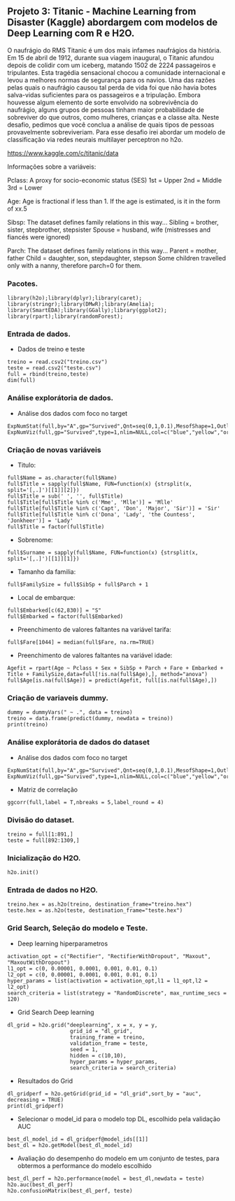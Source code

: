 ## Projeto 3: Titanic - Machine Learning from Disaster (Kaggle) abordargem com modelos de Deep Learning com R e H2O.

O naufrágio do RMS Titanic é um dos mais infames naufrágios da história. Em 15 de abril de 1912, durante sua viagem inaugural, o Titanic afundou depois de colidir com um iceberg, matando 1502 de 2224 passageiros e tripulantes. Esta tragédia sensacional chocou a comunidade internacional e levou a melhores normas de segurança para os navios. Uma das razões pelas quais o naufrágio causou tal perda de vida foi que não havia botes salva-vidas suficientes para os passageiros e a tripulação. Embora houvesse algum elemento de sorte envolvido na sobrevivência do naufrágio, alguns grupos de pessoas tinham maior probabilidade de sobreviver do que outros, como mulheres, crianças e a classe alta. Neste desafio, pedimos que você conclua a análise de quais tipos de pessoas provavelmente sobreviveriam. Para esse desafio irei abordar um modelo de classificação via redes neurais multilayer perceptron no h2o.

https://www.kaggle.com/c/titanic/data

Informações sobre a variáveis:

Pclass: A proxy for socio-economic status (SES)
1st = Upper
2nd = Middle
3rd = Lower

Age: Age is fractional if less than 1. If the age is estimated, is it in the form of xx.5

Sibsp: The dataset defines family relations in this way...
Sibling = brother, sister, stepbrother, stepsister
Spouse = husband, wife (mistresses and fiancés were ignored)

Parch: The dataset defines family relations in this way...
Parent = mother, father
Child = daughter, son, stepdaughter, stepson
Some children travelled only with a nanny, therefore parch=0 for them.

### Pacotes.

```{r, cache=FALSE, message=FALSE, warning=FALSE}
library(h2o);library(dplyr);library(caret);
library(stringr);library(DMwR);library(Amelia);
library(SmartEDA);library(GGally);library(ggplot2);
library(rpart);library(randomForest);
```

### Entrada de dados.

* Dados de treino e teste
```{r, cache=FALSE, message=FALSE, warning=FALSE}
treino = read.csv2("treino.csv")
teste = read.csv2("teste.csv")
full = rbind(treino,teste)
dim(full)
```

### Análise explorátoria de dados.

* Análise dos dados com foco no target
```{r, cache=FALSE, message=FALSE, warning=FALSE}
ExpNumStat(full,by="A",gp="Survived",Qnt=seq(0,1,0.1),MesofShape=1,Outlier=TRUE,round=4)
ExpNumViz(full,gp="Survived",type=1,nlim=NULL,col=c("blue","yellow","orange"),Page=c(2,2),sample=8)
```

### Criação de novas variáveis

* Titulo:
```{r, cache=FALSE, message=FALSE, warning=FALSE}
full$Name = as.character(full$Name)
full$Title = sapply(full$Name, FUN=function(x) {strsplit(x, split='[,.]')[[1]][2]})
full$Title = sub(' ', '', full$Title)
full$Title[full$Title %in% c('Mme', 'Mlle')] = 'Mlle'
full$Title[full$Title %in% c('Capt', 'Don', 'Major', 'Sir')] = 'Sir'
full$Title[full$Title %in% c('Dona', 'Lady', 'the Countess', 'Jonkheer')] = 'Lady'
full$Title = factor(full$Title)
```
* Sobrenome:
```{r, cache=FALSE, message=FALSE, warning=FALSE}
full$Surname = sapply(full$Name, FUN=function(x) {strsplit(x, split='[,.]')[[1]][1]})
```
* Tamanho da familia:
```{r, cache=FALSE, message=FALSE, warning=FALSE}
full$FamilySize = full$SibSp + full$Parch + 1
```
* Local de embarque:
```{r, cache=FALSE, message=FALSE, warning=FALSE}
full$Embarked[c(62,830)] = "S"
full$Embarked = factor(full$Embarked)
```
* Preenchimento de valores faltantes na variável tarifa:
```{r, cache=FALSE, message=FALSE, warning=FALSE}
full$Fare[1044] = median(full$Fare, na.rm=TRUE)
```
* Preenchimento de valores faltantes na variável idade:
```{r, cache=FALSE, message=FALSE, warning=FALSE}
Agefit = rpart(Age ~ Pclass + Sex + SibSp + Parch + Fare + Embarked + Title + FamilySize,data=full[!is.na(full$Age),], method="anova")
full$Age[is.na(full$Age)] = predict(Agefit, full[is.na(full$Age),])
```

### Criação de variaveis dummy.

```{r, cache=FALSE, message=FALSE, warning=FALSE}
dummy = dummyVars(" ~ .", data = treino)
treino = data.frame(predict(dummy, newdata = treino))
print(treino)
```

### Análise explorátoria de dados do dataset 

* Análise dos dados com foco no target
```{r, cache=FALSE, message=FALSE, warning=FALSE}
ExpNumStat(full,by="A",gp="Survived",Qnt=seq(0,1,0.1),MesofShape=1,Outlier=TRUE,round=4)
ExpNumViz(full,gp="Survived",type=1,nlim=NULL,col=c("blue","yellow","orange"),Page=c(2,2),sample=8)
```
* Matriz de correlação
```{r, cache=FALSE, message=FALSE, warning=FALSE}
ggcorr(full,label = T,nbreaks = 5,label_round = 4)
```

### Divisão do dataset.

```{r, cache=FALSE, message=FALSE, warning=FALSE}
treino = full[1:891,]
teste = full[892:1309,]
```

### Inicialização do H2O.

```{r, cache=FALSE, message=FALSE, warning=FALSE}
h2o.init()
```

### Entrada de dados no H2O.

```{r, cache=FALSE, message=FALSE, warning=FALSE}
treino.hex = as.h2o(treino, destination_frame="treino.hex")
teste.hex = as.h2o(teste, destination_frame="teste.hex")
```

### Grid Search, Seleção do modelo e Teste.

* Deep learning hiperparametros
```{r, cache=FALSE, message=FALSE, warning=FALSE}
activation_opt = c("Rectifier", "RectifierWithDropout", "Maxout", "MaxoutWithDropout")
l1_opt = c(0, 0.00001, 0.0001, 0.001, 0.01, 0.1)
l2_opt = c(0, 0.00001, 0.0001, 0.001, 0.01, 0.1)
hyper_params = list(activation = activation_opt,l1 = l1_opt,l2 = l2_opt)
search_criteria = list(strategy = "RandomDiscrete", max_runtime_secs = 120)
```

* Grid Search Deep learning
```{r, cache=FALSE, message=FALSE, warning=FALSE}
dl_grid = h2o.grid("deeplearning", x = x, y = y,
                    grid_id = "dl_grid",
                    training_frame = treino,
                    validation_frame = teste,
                    seed = 1,
                    hidden = c(10,10),
                    hyper_params = hyper_params,
                    search_criteria = search_criteria)
```

* Resultados do Grid
```{r, cache=FALSE, message=FALSE, warning=FALSE}
dl_gridperf = h2o.getGrid(grid_id = "dl_grid",sort_by = "auc", decreasing = TRUE)
print(dl_gridperf)
```

* Selecionar o model_id para o modelo top DL, escolhido pela validação AUC
```{r, cache=FALSE, message=FALSE, warning=FALSE}
best_dl_model_id = dl_gridperf@model_ids[[1]]
best_dl = h2o.getModel(best_dl_model_id)
```

* Avaliação do desempenho do modelo em um conjunto de testes, para obtermos a performance do modelo escolhido
```{r, cache=FALSE, message=FALSE, warning=FALSE}
best_dl_perf = h2o.performance(model = best_dl,newdata = teste)
h2o.auc(best_dl_perf)
h2o.confusionMatrix(best_dl_perf, teste)
```
